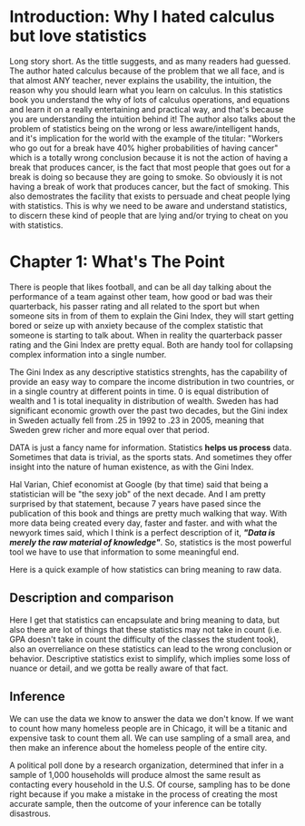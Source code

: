 # Introduction: Why I hated calculus but love statistics
Long story short. As the tittle suggests, and as many readers had guessed. The author hated calculus because of the problem that we all face, and is that almost ANY teacher, never explains the usability, the intuition, the reason why you should learn what you learn on calculus. In this statistics book you understand the why of lots of calculus operations, and equations and learn it on a really entertaining and practical way, and that's because you are understanding the intuition behind it! The author also talks about the problem of statistics being on the wrong or less aware/intelligent hands, and it's implication for the world with the example of the titular: "Workers who go out for a break have 40% higher probabilities of having cancer" which is a totally wrong conclusion because it is not the action of having a break that produces cancer, is the fact that most people that goes out for a break is doing so because they are going to smoke. So obviously it is not having a break of work that produces cancer, but the fact of smoking. This also demostrates the facility that exists to persuade and cheat people lying with statistics. This is why we need to be aware and understand statistics, to discern these kind of people that are lying and/or trying to cheat on you with statistics.

# Chapter 1: What's The Point
There is people that likes football, and can be all day talking about the performance of a team against other team, how good or bad was their quarterback, his passer rating and all related to the sport but when someone sits in from of them to explain the Gini Index, they will start getting bored or seize up with anxiety because of the complex statistic that someone is starting to talk about. When in reality the quarterback passer rating and the Gini Index are pretty equal. Both are handy tool for collapsing complex information into a single number. 

The Gini Index as any descriptive statistics strenghts, has the capability of provide an easy way to compare the income distribution in two countries, or in a single country at different points in time. 0 is equal distribution of wealth and 1 is total inequality in distribution of wealth. Sweden	has	had	significant	economic	growth over	the	past	two	decades,	but	the	Gini	index	in	Sweden	actually fell	from	.25	in 1992	to	.23	in	2005,	meaning	that	Sweden	grew	richer	and	more	equal	over	that period.

DATA is just a fancy name for information. Statistics **helps us process** data. Sometimes that data is trivial, as the sports stats. And sometimes they offer insight into the nature of human existence, as with the Gini Index.

Hal Varian, Chief economist at Google (by that time) said that being a statistician will be "the sexy job" of the next decade. And I am pretty surprised by that statement, because 7 years have pased since the publication of this book and things are pretty much walking that way. With more data being created every day, faster and faster. and with what the newyork times said, which I think is a perfect description of it, **_"Data is merely the raw material of knowledge"_**. So, statistics is the most powerful tool we have to use that information to some meaningful end.

Here is a quick example of how statistics can bring meaning to raw data.

## Description and comparison
Here I get that statistics can encapsulate and bring meaning to data, but also there are lot of things that these statistics may not take in count (i.e. GPA doesn't take in count the difficulty of the classes the student took), also an overreliance on these statistics can lead to the wrong conclusion or behavior. Descriptive statistics exist to simplify, which implies some loss of nuance or detail, and we gotta be really aware of that fact.

## Inference
We can use the data we know to answer the data we don't know. If we want to count how many homeless people are in Chicago, it will be a titanic and expensive task to count them all. We can use sampling of a small area, and then make an inference about the homeless people of the entire city. 

A political poll done by a research organization, determined that infer in a sample of 1,000 households will produce almost the same result as contacting every household in the U.S. Of course, sampling has to be done right because if you make a mistake in the process of creating the most accurate sample, then the outcome of your inference can be totally disastrous. 
